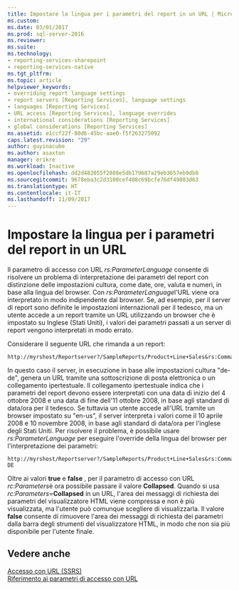 ```yaml
---
title: Impostare la lingua per i parametri del report in un URL | Microsoft Docs
ms.custom: 
ms.date: 03/01/2017
ms.prod: sql-server-2016
ms.reviewer: 
ms.suite: 
ms.technology:
- reporting-services-sharepoint
- reporting-services-native
ms.tgt_pltfrm: 
ms.topic: article
helpviewer_keywords:
- overriding report language settings
- report servers [Reporting Services], language settings
- languages [Reporting Services]
- URL access [Reporting Services], language overrides
- international considerations [Reporting Services]
- global considerations [Reporting Services]
ms.assetid: e1ccf22f-80d6-45bc-aae0-f5f263275092
caps.latest.revision: "29"
author: guyinacube
ms.author: asaxton
manager: erikre
ms.workload: Inactive
ms.openlocfilehash: dd2d482055f2888e5db179687a29eb3657eb9db8
ms.sourcegitcommit: 9678eba3c2d3100cef408c69bcfe76df49803d63
ms.translationtype: HT
ms.contentlocale: it-IT
ms.lasthandoff: 11/09/2017
---
```

# <a name="set-the-language-for-report-parameters-in-a-url"></a>Impostare la lingua per i parametri del report in un URL
  Il parametro di accesso con URL *rs:ParameterLanguage* consente di risolvere un problema di interpretazione dei parametri del report con distinzione delle impostazioni cultura, come date, ore, valuta e numeri, in base alla lingua del browser. Con *rs:ParameterLanguage*l'URL viene ora interpretato in modo indipendente dal browser. Se, ad esempio, per il server di report sono definite le impostazioni internazionali per il tedesco, ma un utente accede a un report tramite un URL utilizzando un browser che è impostato su Inglese (Stati Uniti), i valori dei parametri passati a un server di report vengono interpretati in modo errato.  
  
 Considerare il seguente URL che rimanda a un report:  
  
```  
http://myrshost/Reportserver?/SampleReports/Product+Line+Sales&rs:Command=Render&StartDate=4/10/2008&EndDate=11/10/2008  
```  
  
 In questo caso il server, in esecuzione in base alle impostazioni cultura "de-de", genera un URL tramite una sottoscrizione di posta elettronica o un collegamento ipertestuale. Il collegamento ipertestuale indica che i parametri del report devono essere interpretati con una data di inizio del 4 ottobre 2008 e una data di fine dell'11 ottobre 2008, in base agli standard di data/ora per il tedesco. Se tuttavia un utente accede all'URL tramite un browser impostato su "en-us", il server interpreta i valori come il 10 aprile 2008 e  10 novembre 2008, in base agli standard di data/ora per l'inglese degli Stati Uniti. Per risolvere il problema, è possibile usare *rs:ParameterLanguage* per eseguire l'override della lingua del browser per l'interpretazione dei parametri:  
  
```  
http://myrshost/Reportserver?/SampleReports/Product+Line+Sales&rs:Command=Render&StartDate=4/10/2008&EndDate=11/10/2008&rs:ParameterLanguage=de-DE  
```  
  
 Oltre ai valori **true** e **false** , per il parametro di accesso con URL *rc:Parameters*è ora possibile passare il valore **Collapsed**. Quando si usa *rc:Parameters*=**Collapsed** in un URL, l'area dei messaggi di richiesta dei parametri del visualizzatore HTML viene compressa e non è più visualizzata, ma l'utente può comunque scegliere di visualizzarla. Il valore **false** consente di rimuovere l'area dei messaggi di richiesta dei parametri dalla barra degli strumenti del visualizzatore HTML, in modo che non sia più disponibile per l'utente finale.  
  
## <a name="see-also"></a>Vedere anche  
 [Accesso con URL &#40;SSRS&#41;](../reporting-services/url-access-ssrs.md)   
 [Riferimento ai parametri di accesso con URL](../reporting-services/url-access-parameter-reference.md)  
  
  

